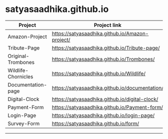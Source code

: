 # satyasaadhika.github.io

|  Project             | Project link                                       |
|----------------------|----------------------------------------------------|
|  Amazon-Project      |  https://satyasaadhika.github.io/Amazon-project/   |
|  Tribute-Page        |  https://satyasaadhika.github.io/Tribute-page/     |
|  Original-Trombones  |  https://satyasaadhika.github.io/Trombones/        | 
|  Wildlife-Chornicles |  https://satyasaadhika.github.io/Wildlife/         |
|  Documentation-page  |  https://satyasaadhika.github.io/documentation/    |
|  Digital-Clock       |  https://satyasaadhika.github.io/digital-clock/    |
|  Payment-Form        |  https://satyasaadhika.github.io/Payment-form/     |
|  Login-Page          |  https://satyasaadhika.github.io/login-page/       |
|  Survey-Form         |  https://satyasaadhika.github.io/form/             |
-----------------------------------------------------------------------------
